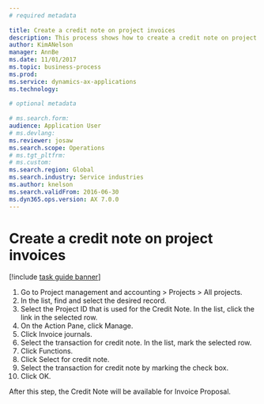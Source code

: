 ```yaml
--- 
# required metadata 
 
title: Create a credit note on project invoices
description: This process shows how to create a credit note on project invoices that have been posted.
author: KimANelson
manager: AnnBe 
ms.date: 11/01/2017
ms.topic: business-process 
ms.prod:  
ms.service: dynamics-ax-applications 
ms.technology:  
 
# optional metadata 
 
# ms.search.form:   
audience: Application User 
# ms.devlang:  
ms.reviewer: josaw
ms.search.scope: Operations 
# ms.tgt_pltfrm:  
# ms.custom:  
ms.search.region: Global
ms.search.industry: Service industries
ms.author: knelson
ms.search.validFrom: 2016-06-30 
ms.dyn365.ops.version: AX 7.0.0 
---
```

# Create a credit note on project invoices

[!include [task guide banner](../../includes/task-guide-banner.md)]

1. Go to Project management and accounting > Projects > All projects. 
2. In the list, find and select the desired record. 
3. Select the Project ID that is used for the Credit Note. 
In the list, click the link in the selected row. 
4. On the Action Pane, click Manage. 
5. Click Invoice journals. 
6. Select the transaction for credit note. 
In the list, mark the selected row. 
7. Click Functions. 
8. Click Select for credit note. 
9. Select the transaction for credit note by marking the check box.
10. Click OK. 

After this step, the Credit Note will be available for Invoice Proposal.

